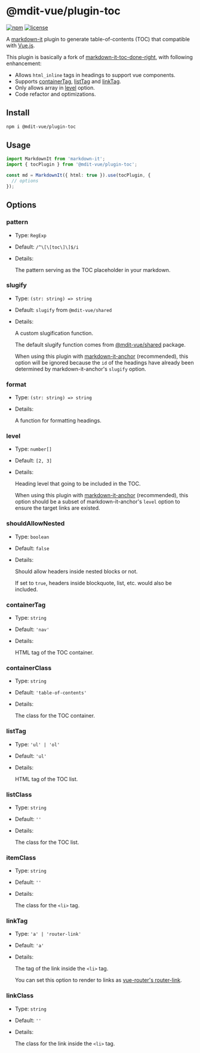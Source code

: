 # @mdit-vue/plugin-toc

[![npm](https://badgen.net/npm/v/@mdit-vue/plugin-toc)](https://www.npmjs.com/package/@mdit-vue/plugin-toc)
[![license](https://badgen.net/github/license/mdit-vue/mdit-vue)](https://github.com/mdit-vue/mdit-vue/blob/main/LICENSE)

A [markdown-it](https://github.com/markdown-it/markdown-it) plugin to generate table-of-contents (TOC) that compatible with [Vue.js](https://vuejs.org).

This plugin is basically a fork of [markdown-it-toc-done-right](https://github.com/nagaozen/markdown-it-toc-done-right), with following enhancement:

- Allows `html_inline` tags in headings to support vue components.
- Supports [containerTag](#containertag), [listTag](#listtag) and [linkTag](#linktag).
- Only allows array in [level](#level) option.
- Code refactor and optimizations.

## Install

```sh
npm i @mdit-vue/plugin-toc
```

## Usage

```ts
import MarkdownIt from 'markdown-it';
import { tocPlugin } from '@mdit-vue/plugin-toc';

const md = MarkdownIt({ html: true }).use(tocPlugin, {
  // options
});
```

## Options

### pattern

- Type: `RegExp`

- Default: `/^\[\[toc\]\]$/i`

- Details:

  The pattern serving as the TOC placeholder in your markdown.

### slugify

- Type: `(str: string) => string`

- Default: `slugify` from `@mdit-vue/shared`

- Details:

  A custom slugification function.

  The default slugify function comes from [@mdit-vue/shared](https://github.com/mdit-vue/mdit-vue/tree/main/packages/shared) package.

  When using this plugin with [markdown-it-anchor](https://github.com/valeriangalliat/markdown-it-anchor) (recommended), this option will be ignored because the `id` of the headings have already been determined by markdown-it-anchor's `slugify` option.

### format

- Type: `(str: string) => string`

- Details:

  A function for formatting headings.

### level

- Type: `number[]`

- Default: `[2, 3]`

- Details:

  Heading level that going to be included in the TOC.

  When using this plugin with [markdown-it-anchor](https://github.com/valeriangalliat/markdown-it-anchor) (recommended), this option should be a subset of markdown-it-anchor's `level` option to ensure the target links are existed.

### shouldAllowNested

- Type: `boolean`

- Default: `false`

- Details:

  Should allow headers inside nested blocks or not.

  If set to `true`, headers inside blockquote, list, etc. would also be included.

### containerTag

- Type: `string`

- Default: `'nav'`

- Details:

  HTML tag of the TOC container.

### containerClass

- Type: `string`

- Default: `'table-of-contents'`

- Details:

  The class for the TOC container.

### listTag

- Type: `'ul' | 'ol'`

- Default: `'ul'`

- Details:

  HTML tag of the TOC list.

### listClass

- Type: `string`

- Default: `''`

- Details:

  The class for the TOC list.

### itemClass

- Type: `string`

- Default: `''`

- Details:

  The class for the `<li>` tag.

### linkTag

- Type: `'a' | 'router-link'`

- Default: `'a'`

- Details:

  The tag of the link inside the `<li>` tag.

  You can set this option to render to links as [vue-router's router-link](https://router.vuejs.org/guide/#html).

### linkClass

- Type: `string`

- Default: `''`

- Details:

  The class for the link inside the `<li>` tag.
